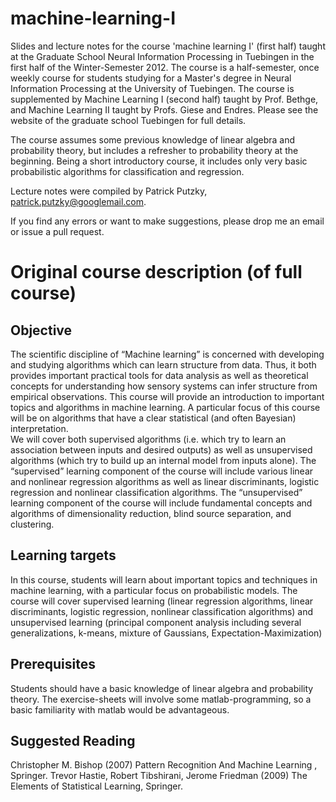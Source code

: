 # machine-learning-I

Slides and lecture notes for the  course 'machine learning I' (first half) taught at the Graduate School Neural Information Processing in Tuebingen in the first half of the Winter-Semester 2012. The course is a half-semester, once weekly course for students studying for a Master's degree in Neural Information Processing at the University of Tuebingen. The course is supplemented by Machine Learning I (second half) taught by Prof. Bethge, and Machine Learning II taught by Profs. Giese and Endres. Please see the website of the graduate school Tuebingen for full details.

The course assumes some previous knowledge of linear algebra and probability theory, but includes a refresher to probability theory at the beginning. Being a short introductory course, it includes only very basic probabilistic algorithms for classification and regression.

Lecture notes were compiled by Patrick Putzky, patrick.putzky@googlemail.com.

If you find any errors or want to make suggestions, please drop me an email or issue a pull request.

# Original course description (of full course)

## Objective

The scientific discipline of “Machine learning” is concerned with developing and studying algorithms which can learn structure from data. Thus, it both provides important practical tools for data analysis as well as theoretical concepts for understanding how sensory systems can infer structure from empirical observations. This course will provide an introduction to important topics and algorithms in machine learning. A particular focus of this course will be on algorithms that have a clear statistical (and often Bayesian) interpretation.  
We will cover both supervised algorithms (i.e. which try to learn an association between inputs and desired outputs) as well as unsupervised algorithms (which try to build up an internal model from inputs alone). The “supervised” learning component of the course will include various linear and nonlinear regression algorithms as well as linear discriminants, logistic regression and nonlinear classification algorithms. The “unsupervised” learning component of the course will include fundamental concepts and algorithms of dimensionality reduction, blind source separation, and clustering.

## Learning targets

In this course, students will learn about important topics and techniques in machine learning, with a particular focus on probabilistic models. The course will cover supervised learning (linear regression algorithms, linear discriminants, logistic regression, nonlinear classification algorithms) and unsupervised learning (principal component analysis including several generalizations, k-means, mixture of Gaussians, Expectation-Maximization)
 
## Prerequisites

Students should have a basic knowledge of linear algebra and probability theory. The exercise-sheets will involve some matlab-programming, so a basic familiarity with matlab would be advantageous.

## Suggested Reading

Christopher M. Bishop (2007) Pattern Recognition And Machine Learning , Springer.
Trevor Hastie, Robert Tibshirani, Jerome Friedman (2009) The Elements of Statistical Learning, Springer.



